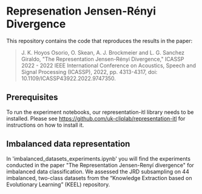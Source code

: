 # Represenation Jensen-Rényi Divergence
This repository contains the code that reproduces the results in the paper:

> J. K. Hoyos Osorio, O. Skean, A. J. Brockmeier and L. G. Sanchez Giraldo, "The Representation Jensen-Rényi Divergence," ICASSP 2022 - 2022 IEEE International Conference on Acoustics, Speech and Signal Processing (ICASSP), 2022, pp. 4313-4317, doi: 10.1109/ICASSP43922.2022.9747350.

## Prerequisites
To run the experiment notebooks, our representation-itl library needs to be installed. Please see https://github.com/uk-cliplab/representation-itl for instructions on how to install it.

## Imbalanced data representation
In 'imbalanced_datasets_experiments.ipynb' you will find the experiments conducted in the paper "The Representation Jensen-Renyí divergence" for imbalanced data classification. We assessed the JRD subsampling on 44 imbalanced, two-class datasets from the “Knowledge Extraction based on Evolutionary Learning” (KEEL) repository. 




